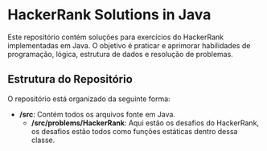 # HackerRank Solutions in Java

Este repositório contém soluções para exercícios do HackerRank implementadas em Java. O objetivo é praticar e aprimorar habilidades de programação, lógica, estrutura de dados e resolução de problemas.

## Estrutura do Repositório

O repositório está organizado da seguinte forma:

- **/src**: Contém todos os arquivos fonte em Java.
  - **/src/problems/HackerRank**: Aqui estão os desafios do HackerRank, os desafios estão todos como funções estáticas dentro dessa classe.
